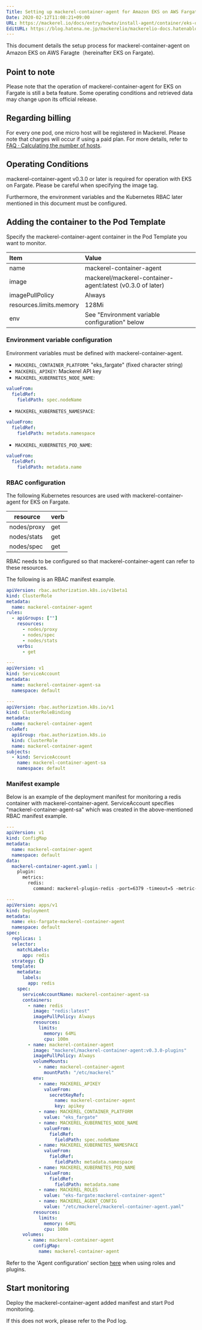 ```yaml
---
Title: Setting up mackerel-container-agent for Amazon EKS on AWS Fargate (beta version)
Date: 2020-02-12T11:08:21+09:00
URL: https://mackerel.io/docs/entry/howto/install-agent/container/eks-on-fargate
EditURL: https://blog.hatena.ne.jp/mackerelio/mackerelio-docs.hatenablog.mackerel.io/atom/entry/26006613510289856
---
```


This document details the setup process for mackerel-container-agent on Amazon EKS on AWS Faragte（hereinafter EKS on Fargate).

## Point to note

Please note that the operation of mackerel-container-agent for EKS on Fargate is still a beta feature.
Some operating conditions and retrieved data may change upon its official release.

## Regarding billing

For every one pod, one micro host will be registered in Mackerel.
Please note that charges will occur if using a paid plan.
For more details, refer to [FAQ · Calculating the number of hosts](https://mackerel.io/docs/entry/faq/contracts/calculate-host-number).

## Operating Conditions

mackerel-container-agent v0.3.0 or later is required for operation with EKS on Fargate.
Please be careful when specifying the image tag.

Furthermore, the environment variables and the Kubernetes RBAC later mentioned in this document must be configured.

## Adding the container to the Pod Template

Specify the mackerel-container-agent container in the Pod Template you want to monitor.

| Item                    | Value                                                      |
| :---------------------- | :----------------------------------------------------------|
| name                    | mackerel-container-agent                                   |
| image                   | mackerel/mackerel-container-agent:latest (v0.3.0 of later) |
| imagePullPolicy         | Always                                                     |
| resources.limits.memory | 128Mi                                                      |
| env                     | See "Environment variable configuration" below             |

### Environment variable configuration

Environment variables must be defined with mackerel-container-agent.

- `MACKEREL_CONTAINER_PLATFORM`: "eks_fargate" (fixed character string)
- `MACKEREL_APIKEY`: Mackerel API key
- `MACKEREL_KUBERNETES_NODE_NAME`:

```yaml
valueFrom:
  fieldRef:
    fieldPath: spec.nodeName
```

- `MACKEREL_KUBERNETES_NAMESPACE`:

```yaml
valueFrom:
  fieldRef:
    fieldPath: metadata.namespace
```

- `MACKEREL_KUBERNETES_POD_NAME`:

```yaml
valueFrom:
  fieldRef:
    fieldPath: metadata.name
```

### RBAC configuration

The following Kubernetes resources are used with mackerel-container-agent for EKS on Fargate.

| resource    | verb |
| ----------- | ---- |
| nodes/proxy | get  |
| nodes/stats | get  |
| nodes/spec  | get  |

RBAC needs to be configured so that mackerel-container-agent can refer to these resources.

The following is an RBAC manifest example.

```yaml
apiVersion: rbac.authorization.k8s.io/v1beta1
kind: ClusterRole
metadata:
  name: mackerel-container-agent
rules:
  - apiGroups: [""]
    resources:
      - nodes/proxy
      - nodes/spec
      - nodes/stats
    verbs:
      - get

---
apiVersion: v1
kind: ServiceAccount
metadata:
  name: mackerel-container-agent-sa
  namespace: default

---
apiVersion: rbac.authorization.k8s.io/v1
kind: ClusterRoleBinding
metadata:
  name: mackerel-container-agent
roleRef:
  apiGroup: rbac.authorization.k8s.io
  kind: ClusterRole
  name: mackerel-container-agent
subjects:
  - kind: ServiceAccount
    name: mackerel-container-agent-sa
    namespace: default
```

### Manifest example

Below is an example of the deployment manifest for monitoring a redis container with mackerel-container-agent.
ServiceAccount specifies "mackerel-container-agent-sa" which was created in the above-mentioned RBAC manifest example.

```yaml
---
apiVersion: v1
kind: ConfigMap
metadata:
  name: mackerel-container-agent
  namespace: default
data:
  mackerel-container-agent.yaml: |
    plugin:
      metrics:
        redis:
          command: mackerel-plugin-redis -port=6379 -timeout=5 -metric-key-prefix=redis6379

---
apiVersion: apps/v1
kind: Deployment
metadata:
  name: eks-fargate-mackerel-container-agent
  namespace: default
spec:
  replicas: 1
  selector:
    matchLabels:
      app: redis
  strategy: {}
  template:
    metadata:
      labels:
        app: redis
    spec:
      serviceAccountName: mackerel-container-agent-sa
      containers:
        - name: redis
          image: "redis:latest"
          imagePullPolicy: Always
          resources:
            limits:
              memory: 64Mi
              cpu: 100m
        - name: mackerel-container-agent
          image: "mackerel/mackerel-container-agent:v0.3.0-plugins"
          imagePullPolicy: Always
          volumeMounts:
            - name: mackerel-container-agent
              mountPath: "/etc/mackerel"
          env:
            - name: MACKEREL_APIKEY
              valueFrom:
                secretKeyRef:
                  name: mackerel-container-agent
                  key: apikey
            - name: MACKEREL_CONTAINER_PLATFORM
              value: "eks_fargate"
            - name: MACKEREL_KUBERNETES_NODE_NAME
              valueFrom:
                fieldRef:
                  fieldPath: spec.nodeName
            - name: MACKEREL_KUBERNETES_NAMESPACE
              valueFrom:
                fieldRef:
                  fieldPath: metadata.namespace
            - name: MACKEREL_KUBERNETES_POD_NAME
              valueFrom:
                fieldRef:
                  fieldPath: metadata.name
            - name: MACKEREL_ROLES
              value: "eks-fargate:mackerel-container-agent"
            - name: MACKEREL_AGENT_CONFIG
              value: "/etc/mackerel/mackerel-container-agent.yaml"
          resources:
            limits:
              memory: 64Mi
              cpu: 100m
      volumes:
        - name: mackerel-container-agent
          configMap:
            name: mackerel-container-agent
```

Refer to the 'Agent configuration' section [here](https://mackerel.io/docs/entry/howto/container-agent) when using roles and plugins.

## Start monitoring

Deploy the mackerel-container-agent added manifest and start Pod monitoring.

If this does not work, please refer to the Pod log.

